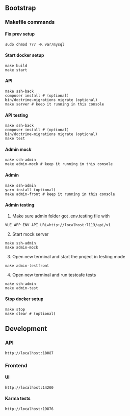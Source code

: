 ## Bootstrap

### Makefile commands

#### Fix prev setup

```
sudo chmod 777 -R var/mysql
```

#### Start docker setup

```
make build
make start
```

#### API

```
make ssh-back
composer install # (optional)
bin/doctrine-migrations migrate (optional)
make server # keep it running in this console
```

#### API testing

```
make ssh-back
composer install # (optional)
bin/doctrine-migrations migrate (optional)
make test
```

#### Admin mock

```
make ssh-admin
make admin-mock # keep it running in this console
```

#### Admin

```
make ssh-admin
yarn install (optional)
make admin-front # keep it running in this console
```

#### Admin testing

1. Make sure admin folder got .env.testing file with
```
VUE_APP_ENV_API_URL=http://localhost:7113/api/v1
```
2. Start mock server
```
make ssh-admin
make admin-mock
```
3. Open new terminal and start the project in testing mode
```
make admin-testfront
```
4. Open new terminal and run testcafe tests
```
make ssh-admin
make admin-test
```

#### Stop docker setup

```
make stop
make clear # (optional)
```

## Development

### API

`http://localhost:18087`

### Frontend

#### UI

`http://localhost:14200`

#### Karma tests

`http://localhost:19876`
